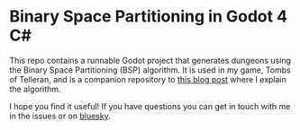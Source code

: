 # Binary Space Partitioning in Godot 4 C#
This repo contains a runnable Godot project that generates dungeons using the Binary Space Partitioning (BSP) algorithm.
It is used in my game, Tombs of Telleran, and is a companion repository to [this blog post](https://stonesigil.com/blog/bsp-roguelike-csharp/) where I explain the algorithm.

I hope you find it useful! If you have questions you can get in touch with me in the issues or on [bluesky](https://bsky.app/profile/stonesigil.bsky.social).

